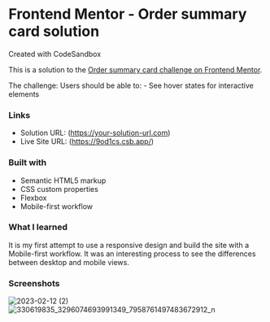 # Frontend Mentor - Order summary card solution
Created with CodeSandbox

This is a solution to the [Order summary card challenge on Frontend Mentor](https://www.frontendmentor.io/challenges/order-summary-component-QlPmajDUj).

The challenge:
Users should be able to: - See hover states for interactive elements
### Links

- Solution URL: (https://your-solution-url.com)
- Live Site URL: (https://9od1cs.csb.app/)

### Built with

- Semantic HTML5 markup
- CSS custom properties
- Flexbox
- Mobile-first workflow

### What I learned

It is my first attempt to use a responsive design and build the site with a Mobile-first workflow. It was an interesting process to see the differences between desktop and mobile views.


### Screenshots

![2023-02-12 (2)](https://user-images.githubusercontent.com/114775257/218312076-923e1e2a-f016-4f83-87c2-fc0248b7e7c2.png)
![330619835_3296074693991349_7958761497483672912_n](https://user-images.githubusercontent.com/114775257/218312101-f74faed9-f40b-44c6-a043-6dc47e58b6a5.jpg)



